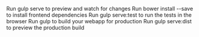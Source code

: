 Run gulp serve to preview and watch for changes
Run bower install --save <package> to install frontend dependencies
Run gulp serve:test to run the tests in the browser
Run gulp to build your webapp for production
Run gulp serve:dist to preview the production build

